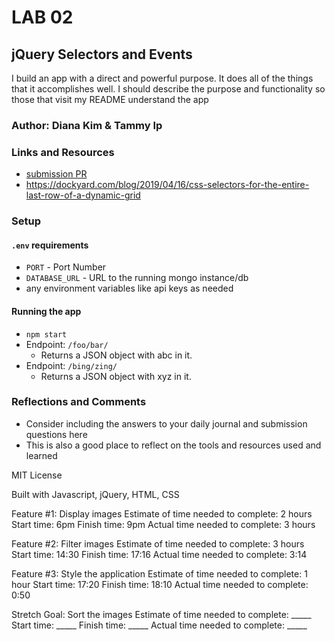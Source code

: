 # LAB 02

## jQuery Selectors and Events

I build an app with a direct and powerful purpose. It does all of the things that it accomplishes well. I should describe the purpose and functionality so those that visit my README understand the app

### Author: Diana Kim & Tammy Ip

### Links and Resources
* [submission PR](http://xyz.com)
* https://dockyard.com/blog/2019/04/16/css-selectors-for-the-entire-last-row-of-a-dynamic-grid

### Setup

#### `.env` requirements
* `PORT` - Port Number
* `DATABASE_URL` - URL to the running mongo instance/db
* any environment variables like api keys as needed

#### Running the app
* `npm start`
* Endpoint: `/foo/bar/`
  * Returns a JSON object with abc in it.
* Endpoint: `/bing/zing/`
  * Returns a JSON object with xyz in it.

### Reflections and Comments

* Consider including the answers to your daily journal and submission questions here
* This is also a good place to reflect on the tools and resources used and learned

MIT License

Built with Javascript, jQuery, HTML, CSS

Feature #1: Display images
Estimate of time needed to complete: 2 hours
Start time: 6pm
Finish time: 9pm
Actual time needed to complete: 3 hours


Feature #2: Filter images
Estimate of time needed to complete: 3 hours  
Start time: 14:30
Finish time: 17:16
Actual time needed to complete: 3:14


Feature #3: Style the application
Estimate of time needed to complete: 1 hour
Start time: 17:20
Finish time: 18:10
Actual time needed to complete: 0:50


Stretch Goal: Sort the images
Estimate of time needed to complete: _____
Start time: _____
Finish time: _____
Actual time needed to complete: _____
